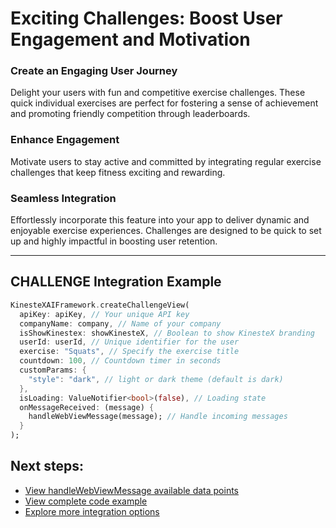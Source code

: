 # Exciting Challenges: Boost User Engagement and Motivation

### **Create an Engaging User Journey**
Delight your users with fun and competitive exercise challenges. These quick individual exercises are perfect for fostering a sense of achievement and promoting friendly competition through leaderboards.

### **Enhance Engagement**
Motivate users to stay active and committed by integrating regular exercise challenges that keep fitness exciting and rewarding.

### **Seamless Integration**
Effortlessly incorporate this feature into your app to deliver dynamic and enjoyable exercise experiences. Challenges are designed to be quick to set up and highly impactful in boosting user retention.

---

## **CHALLENGE Integration Example**

```dart
KinesteXAIFramework.createChallengeView(
  apiKey: apiKey, // Your unique API key
  companyName: company, // Name of your company
  isShowKinestex: showKinesteX, // Boolean to show KinesteX branding
  userId: userId, // Unique identifier for the user
  exercise: "Squats", // Specify the exercise title
  countdown: 100, // Countdown timer in seconds
  customParams: {
    "style": "dark", // light or dark theme (default is dark)
  },
  isLoading: ValueNotifier<bool>(false), // Loading state
  onMessageReceived: (message) {
    handleWebViewMessage(message); // Handle incoming messages
  }
);
```

## Next steps: 
- [View handleWebViewMessage available data points](../../data.md)
- [View complete code example](../../examples/challenge.md)
- [Explore more integration options](../overview.md)